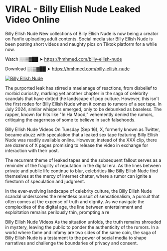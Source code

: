 # VIRAL - Billy Ellish Nude Leaked Video Online

Billy Ellish Nude New collections of Billy Ellish Nude is now being a creator on Fanfix uploading adult contents. Social media star Billy Ellish Nude is been posting short videos and naughty pics on Tiktok platform for a while now.

Watch ░░▒▓██ ➤ https://hmhmed.com/billy-ellish-nude

Download ░░▒▓██ ➤ https://hmhmed.com/billy-ellish-nude

[![Billy Ellish Nude](https://i.imgur.com/dJHk4Zq.gif)](https://hmhmed.com/billy-ellish-nude)

The purported leak has stirred a maelanage of reactions, from disbelief to morbid curiosity, marking yet another chapter in the saga of celebrity scandals that have dotted the landscape of pop culture. However, this isn't the first rodeo for Billy Ellish Nude when it comes to rumors of a sex tape. In July 2024, similar whispers emerged, only to be debunked as baseless. The rapper, known for hits like "In Ha Mood," vehemently denied the rumors, critiquing the eagerness of some to believe in such falsehoods.

Billy Ellish Nude Videos
On Tuesday (Sep 16), X, formerly known as Twitter, became abuzz with speculation that a leaked sex tape featuring Billy Ellish Nude was readily available online. However, instead of the XXX clip, there are dozens of X pages promising to release the video in exchange for interaction with their post.

The recurrent theme of leaked tapes and the subsequent fallout serves as a reminder of the fragility of reputation in the digital era. As the lines between private and public life continue to blur, celebrities like Billy Ellish Nude find themselves at the mercy of internet chatter, where a rumor can ignite a firestorm of speculation and judgment.

In the ever-evolving landscape of celebrity culture, the Billy Ellish Nude scandal underscores the relentless pursuit of sensationalism, a pursuit that often comes at the expense of truth and dignity. As we navigate the complexities of the digital age, the line between entertainment and exploitation remains perilously thin, prompting a re

Billy Ellish Nude Videos
As the situation unfolds, the truth remains shrouded in mystery, leaving the public to ponder the authenticity of the rumors. In a world where fame and infamy are two sides of the same coin, the saga of Billy Ellish Nude is a testament to the power of social media to shape narratives and challenge the boundaries of privacy and consent.